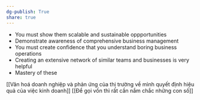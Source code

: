 ```yaml
---
dg-publish: True
share: true
---
```

- You must show them scalable and sustainable oppportunities
- Demonstrate awareness of comprehensive business management
- You must create confidence that you  understand boring business operations
- Creating an extensive network of similar teams and businesses is very helpful
- Mastery of these

[[Văn hoá doanh nghiệp và phản ứng của thị trường về mình quyết định hiệu quả của việc kinh doanh]]
[[Để gọi vốn thì rất cần nắm chắc những con số]]
